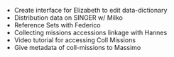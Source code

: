 * Create interface for Elizabeth to edit data-dictionary
* Distribution data on SINGER w/ Milko
* Reference Sets with Federico
* Collecting missions accessions linkage with Hannes
* Video tutorial for accessing Coll Missions
* Give metadata of coll-missions to Massimo

